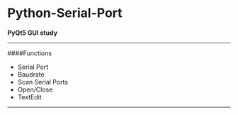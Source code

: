 # Python-Serial-Port
**PyQt5 GUI study**  
  
---
####Functions  
- Serial Port  
- Baudrate  
- Scan Serial Ports  
- Open/Close  
- TextEdit  
  
---

